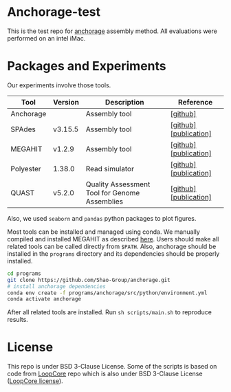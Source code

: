 # Anchorage-test
This is the test repo for [anchorage](https://github.com/Shao-Group/anchorage) assembly method. All evaluations were performed on an intel iMac.

# Packages and Experiments
Our experiments involve those tools. 

| Tool      | Version | Description                                   | Reference                                                    |
| --------- | ------- | --------------------------------------------- | ------------------------------------------------------------ |
| Anchorage |         | Assembly tool                                 | [[github]](https://github.com/Shao-Group/anchorage)          |
| SPAdes    | v3.15.5 | Assembly tool                                 | [[github]](https://github.com/ablab/spades) [[publication]](https://www.ncbi.nlm.nih.gov/pmc/articles/PMC3342519/) |
| MEGAHIT   | v1.2.9  | Assembly tool                                 | [[github]](https://github.com/voutcn/megahit) [[publication]](https://academic.oup.com/bioinformatics/article/31/10/1674/177884) |
| Polyester | 1.38.0  | Read simulator                                | [[github]](https://github.com/alyssafrazee/polyester) [[publication]](https://www.ncbi.nlm.nih.gov/pmc/articles/PMC4635655/) |
| QUAST     | v5.2.0  | Quality Assessment Tool for Genome Assemblies | [[github]](https://github.com/ablab/quast) [[publication]](https://www.ncbi.nlm.nih.gov/pmc/articles/PMC3624806/) |

Also, we used `seaborn` and `pandas` python packages to plot figures.

Most tools can be installed and managed using conda. We manually compiled and installed MEGAHIT as described [here](./programs/compiling_megahit_on_macOS.md). Users should make all related tools can be called directly from `$PATH`.  Also, anchorage should be installed in the `programs` directory and its dependencies should be properly installed.

```sh
cd programs
git clone https://github.com/Shao-Group/anchorage.git
# install anchorage dependencies
conda env create -f programs/anchorage/src/python/environment.yml
conda activate anchorage
```

After all related tools are installed. Run `sh scripts/main.sh` to reproduce results.

# License
This repo is under BSD 3-Clause License. Some of the scripts is based on code from [LoopCore](https://github.com/Elembio/loop-core) repo which is also under BSD 3-Clause License ([LoopCore license](https://github.com/Elembio/loop-core/blob/main/LICENSE)).
